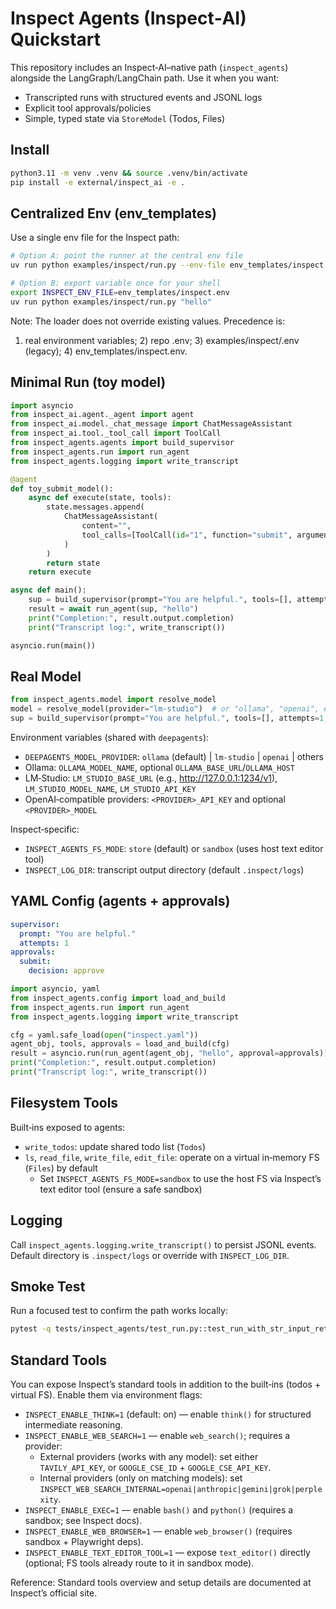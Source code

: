 # Inspect Agents (Inspect‑AI) Quickstart

This repository includes an Inspect‑AI–native path (`inspect_agents`) alongside the LangGraph/LangChain path. Use it when you want:

- Transcripted runs with structured events and JSONL logs
- Explicit tool approvals/policies
- Simple, typed state via `StoreModel` (Todos, Files)

## Install

```bash
python3.11 -m venv .venv && source .venv/bin/activate
pip install -e external/inspect_ai -e .
```

## Centralized Env (env_templates)

Use a single env file for the Inspect path:

```bash
# Option A: point the runner at the central env file
uv run python examples/inspect/run.py --env-file env_templates/inspect.env "hello"

# Option B: export variable once for your shell
export INSPECT_ENV_FILE=env_templates/inspect.env
uv run python examples/inspect/run.py "hello"
```

Note: The loader does not override existing values. Precedence is:
1) real environment variables; 2) repo .env; 3) examples/inspect/.env (legacy); 4) env_templates/inspect.env.

## Minimal Run (toy model)

```python
import asyncio
from inspect_ai.agent._agent import agent
from inspect_ai.model._chat_message import ChatMessageAssistant
from inspect_ai.tool._tool_call import ToolCall
from inspect_agents.agents import build_supervisor
from inspect_agents.run import run_agent
from inspect_agents.logging import write_transcript

@agent
def toy_submit_model():
    async def execute(state, tools):
        state.messages.append(
            ChatMessageAssistant(
                content="",
                tool_calls=[ToolCall(id="1", function="submit", arguments={"answer": "DONE"})],
            )
        )
        return state
    return execute

async def main():
    sup = build_supervisor(prompt="You are helpful.", tools=[], attempts=1, model=toy_submit_model())
    result = await run_agent(sup, "hello")
    print("Completion:", result.output.completion)
    print("Transcript log:", write_transcript())

asyncio.run(main())
```

## Real Model

```python
from inspect_agents.model import resolve_model
model = resolve_model(provider="lm-studio")  # or "ollama", "openai", etc.
sup = build_supervisor(prompt="You are helpful.", tools=[], attempts=1, model=model)
```

Environment variables (shared with `deepagents`):

- `DEEPAGENTS_MODEL_PROVIDER`: `ollama` (default) | `lm-studio` | `openai` | others
- Ollama: `OLLAMA_MODEL_NAME`, optional `OLLAMA_BASE_URL`/`OLLAMA_HOST`
- LM‑Studio: `LM_STUDIO_BASE_URL` (e.g., http://127.0.0.1:1234/v1), `LM_STUDIO_MODEL_NAME`, `LM_STUDIO_API_KEY`
- OpenAI‑compatible providers: `<PROVIDER>_API_KEY` and optional `<PROVIDER>_MODEL`

Inspect‑specific:

- `INSPECT_AGENTS_FS_MODE`: `store` (default) or `sandbox` (uses host text editor tool)
- `INSPECT_LOG_DIR`: transcript output directory (default `.inspect/logs`)

## YAML Config (agents + approvals)

```yaml
supervisor:
  prompt: "You are helpful."
  attempts: 1
approvals:
  submit:
    decision: approve
```

```python
import asyncio, yaml
from inspect_agents.config import load_and_build
from inspect_agents.run import run_agent
from inspect_agents.logging import write_transcript

cfg = yaml.safe_load(open("inspect.yaml"))
agent_obj, tools, approvals = load_and_build(cfg)
result = asyncio.run(run_agent(agent_obj, "hello", approval=approvals))
print("Completion:", result.output.completion)
print("Transcript log:", write_transcript())
```

## Filesystem Tools

Built‑ins exposed to agents:

- `write_todos`: update shared todo list (`Todos`)
- `ls`, `read_file`, `write_file`, `edit_file`: operate on a virtual in‑memory FS (`Files`) by default
  - Set `INSPECT_AGENTS_FS_MODE=sandbox` to use the host FS via Inspect’s text editor tool (ensure a safe sandbox)

## Logging

Call `inspect_agents.logging.write_transcript()` to persist JSONL events. Default directory is `.inspect/logs` or override with `INSPECT_LOG_DIR`.

## Smoke Test

Run a focused test to confirm the path works locally:

```bash
pytest -q tests/inspect_agents/test_run.py::test_run_with_str_input_returns_state
```

## Standard Tools

You can expose Inspect’s standard tools in addition to the built‑ins (todos + virtual FS). Enable them via environment flags:

- `INSPECT_ENABLE_THINK=1` (default: on) — enable `think()` for structured intermediate reasoning.
- `INSPECT_ENABLE_WEB_SEARCH=1` — enable `web_search()`; requires a provider:
  - External providers (works with any model): set either `TAVILY_API_KEY`, or `GOOGLE_CSE_ID` + `GOOGLE_CSE_API_KEY`.
  - Internal providers (only on matching models): set `INSPECT_WEB_SEARCH_INTERNAL=openai|anthropic|gemini|grok|perplexity`.
- `INSPECT_ENABLE_EXEC=1` — enable `bash()` and `python()` (requires a sandbox; see Inspect docs).
- `INSPECT_ENABLE_WEB_BROWSER=1` — enable `web_browser()` (requires sandbox + Playwright deps).
- `INSPECT_ENABLE_TEXT_EDITOR_TOOL=1` — expose `text_editor()` directly (optional; FS tools already route to it in sandbox mode).

Reference: Standard tools overview and setup details are documented at Inspect’s official site.

